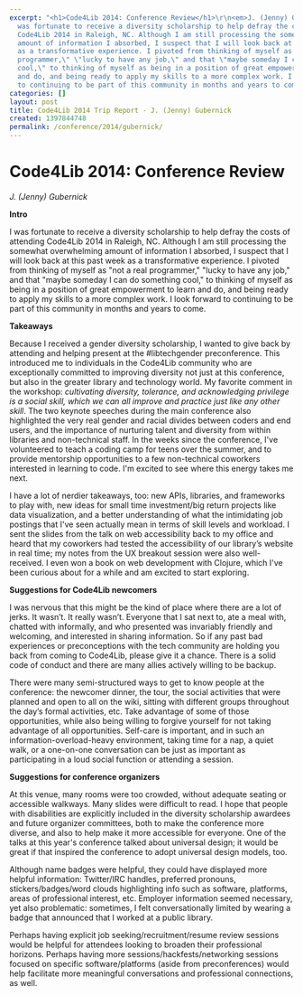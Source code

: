 ```yaml
---
excerpt: "<h1>Code4Lib 2014: Conference Review</h1>\r\n<em>J. (Jenny) Gubernick</em>\r\n\r\n\r\n<strong>Intro</strong>\r\n\r\n\r\nI
  was fortunate to receive a diversity scholarship to help defray the costs of attending
  Code4Lib 2014 in Raleigh, NC. Although I am still processing the somewhat overwhelming
  amount of information I absorbed, I suspect that I will look back at this past week
  as a transformative experience. I pivoted from thinking of myself as \"not a real
  programmer,\" \"lucky to have any job,\" and that \"maybe someday I can do something
  cool,\" to thinking of myself as being in a position of great empowerment to learn
  and do, and being ready to apply my skills to a more complex work. I look forward
  to continuing to be part of this community in months and years to come.\r\n\r\n<strong>Takeaways</strong>\r\n\r\n\r"
categories: []
layout: post
title: Code4Lib 2014 Trip Report - J. (Jenny) Gubernick
created: 1397844748
permalink: /conference/2014/gubernick/
---
```

<h1>Code4Lib 2014: Conference Review</h1>
<em>J. (Jenny) Gubernick</em>


<strong>Intro</strong>


I was fortunate to receive a diversity scholarship to help defray the costs of attending Code4Lib 2014 in Raleigh, NC. Although I am still processing the somewhat overwhelming amount of information I absorbed, I suspect that I will look back at this past week as a transformative experience. I pivoted from thinking of myself as "not a real programmer," "lucky to have any job," and that "maybe someday I can do something cool," to thinking of myself as being in a position of great empowerment to learn and do, and being ready to apply my skills to a more complex work. I look forward to continuing to be part of this community in months and years to come.

<strong>Takeaways</strong>


Because I received a gender diversity scholarship, I wanted to give back by attending and helping present at the #libtechgender preconference. This introduced me to individuals in the Code4Lib community who are exceptionally committed to improving diversity not just at this conference, but also in the greater library and technology world. My favorite comment in the workshop: <em>cultivating diversity, tolerance, and acknowledging privilege is a social skill, which we can all improve and practice just like any other skill</em>. The two keynote speeches during the main conference also highlighted the very real gender and racial divides between coders and end users, and the importance of nurturing talent and diversity from within libraries and non-technical staff. In the weeks since the conference, I've volunteered to teach a coding camp for teens over the summer, and to provide mentorship opportunities to a few non-technical coworkers interested in learning to code. I'm excited to see where this energy takes me next.


I have a lot of nerdier takeaways, too: new APIs, libraries, and frameworks to play with, new ideas for small time investment/big return projects like data visualization, and a better understanding of what the intimidating job postings that I've seen actually mean in terms of skill levels and workload. I sent the slides from the talk on web accessibility back to my office and heard that my coworkers had tested the accessibility of our library’s website in real time; my notes from the UX breakout session were also well-received. I even won a book on web development with Clojure, which I've been curious about for a while and am excited to start exploring.


<strong>Suggestions for Code4Lib newcomers</strong>


I was nervous that this might be the kind of place where there are a lot of jerks. It wasn’t. It really wasn’t. Everyone that I sat next to, ate a meal with, chatted with informally, and who presented was invariably friendly and welcoming, and interested in sharing information. So if any past bad experiences or preconceptions with the tech community are holding you back from coming to Code4Lib, please give it a chance. There is a solid code of conduct and there are many allies actively willing to be backup.


There were many semi-structured ways to get to know people at the conference: the newcomer dinner, the tour, the social activities that were planned and open to all on the wiki, sitting with different groups throughout the day’s formal activities, etc. Take advantage of some of those opportunities, while also being willing to forgive yourself for not taking advantage of all opportunities. Self-care is important, and in such an information-overload-heavy environment, taking time for a nap, a quiet walk, or a one-on-one conversation can be just as important as participating in a loud social function or attending a session.

<strong>Suggestions for conference organizers</strong>


At this venue, many rooms were too crowded, without adequate seating or accessible walkways. Many slides were difficult to read. I hope that people with disabilities are explicitly included in the diversity scholarship awardees and future organizer committees, both to make the conference more diverse, and also to help make it more accessible for everyone. One of the talks at this year's conference talked about universal design; it would be great if that inspired the conference to adopt universal design models, too.


Although name badges were helpful, they could have displayed more helpful information: Twitter/IRC handles, preferred pronouns, stickers/badges/word clouds highlighting info such as software, platforms, areas of professional interest, etc. Employer information seemed necessary, yet also problematic: sometimes, I felt conversationally limited by wearing a badge that announced that I worked at a public library.


Perhaps having explicit job seeking/recruitment/resume review sessions would be helpful for attendees looking to broaden their professional horizons. Perhaps having more sessions/hackfests/networking sessions focused on specific software/platforms (aside from preconferences) would help facilitate more meaningful conversations and professional connections, as well.
